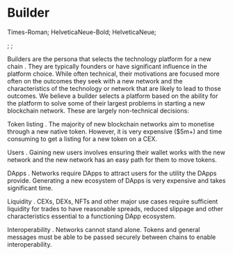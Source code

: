 # Builder

Times-Roman; HelveticaNeue-Bold; HelveticaNeue;





  ;  ;





   
  Builders are the persona that selects the technology platform for a    new chain   . They are typically founders or have significant influence in the platform choice. While often technical, their motivations are focused more often on the outcomes they seek with a new network and the characteristics of the technology or network that are likely to lead to those outcomes.
We believe a builder selects a platform based on the ability for the platform to solve some of their largest problems in starting a new blockchain network. These are largely non-technical decisions:


     	 	
  Token listing
 . The majority of new blockchain networks aim to monetise through a new native token. However, it is very expensive ($5m+) and time consuming to get a listing for a new token on a CEX. 

    	 	
  Users
 . Gaining new users involves ensuring their wallet works with the new network and the new network has an easy path for them to move tokens. 

    	 	
  DApps
 . Networks require DApps to attract users for the utility the DApps provide. Generating a new ecosystem of DApps is very expensive and takes significant time. 

    	 	
  Liquidity
 . CEXs, DEXs, NFTs and other major use cases require sufficient liquidity for trades to have reasonable spreads, reduced slippage and other characteristics essential to a functioning DApp ecosystem. 

    	 	
  Interoperability
 . Networks cannot stand alone. Tokens and general messages must be able to be passed securely between chains to enable interoperability.